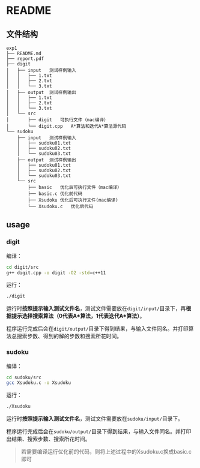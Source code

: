 # README

## 文件结构

```
exp1
├── README.md
├── report.pdf
├── digit
│   ├── input	测试样例输入
│   │   ├── 1.txt
│   │   ├── 2.txt
│   │   └── 3.txt
│   ├── output	测试样例输出
│   │   ├── 1.txt
│   │   ├── 2.txt
│   │   └── 3.txt
│   └── src
│       ├── digit	可执行文件（mac编译）
│       └── digit.cpp	A*算法和迭代A*算法源代码
└── sudoku
    ├── input	测试样例输入
    │   ├── sudoku01.txt
    │   ├── sudoku02.txt
    │   └── sudoku03.txt
    ├── output	测试样例输出
    │   ├── sudoku01.txt
    │   ├── sudoku02.txt
    │   └── sudoku03.txt
    └── src
        ├── basic	优化后可执行文件（mac编译）
        ├── basic.c	优化前代码
        ├── Xsudoku	优化后可执行文件(mac编译)
        └── Xsudoku.c	优化后代码
```

## usage

### digit

编译：

```bash
cd digit/src
g++ digit.cpp -o digit -O2 -std=c++11
```

运行：

```bash
./digit
```

运行时**按照提示输入测试文件名**，测试文件需要放在`digit/input/`目录下，再**根据提示选择搜索算法（0代表A\*算法，1代表迭代A\*算法）**。

程序运行完成后会在`digit/output/`目录下得到结果，与输入文件同名。并打印算法总搜索步数、得到的解的步数和搜索所花时间。

### sudoku

编译：

```bash
cd sudoku/src
gcc Xsudoku.c -o Xsudoku
```

运行：

```bash
./Xsudoku
```

运行时**按照提示输入测试文件名**，测试文件需要放在`sudoku/input/`目录下。

程序运行完成后会在`sudoku/output/`目录下得到结果，与输入文件同名。并打印出结果、搜索步数、搜索所花时间。

> 若需要编译运行优化前的代码，则将上述过程中的Xsudoku.c换成basic.c即可